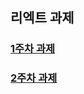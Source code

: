 ## 리엑트 과제

### [1주차 과제](https://github.com/fullkeem/react-homwork/tree/main/mission-01)
### [2주차 과제](https://github.com/fullkeem/react-homwork/tree/main/mission-02)
